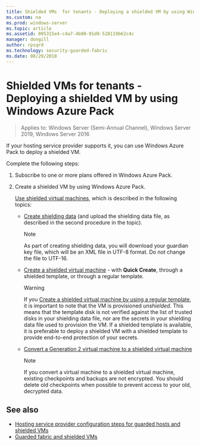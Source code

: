 ```yaml
---
title: Shielded VMs  for tenants - Deploying a shielded VM by using Windows Azure Pack
ms.custom: na
ms.prod: windows-server
ms.topic: article
ms.assetid: 095315e4-c4a7-4b80-91d8-528119b62c4c
manager: dongill
author: rpsqrd
ms.technology: security-guarded-fabric
ms.date: 08/29/2018
---
```


# Shielded VMs  for tenants - Deploying a shielded VM by using Windows Azure Pack

>Applies to: Windows Server (Semi-Annual Channel), Windows Server 2019, Windows Server 2016

If your hosting service provider supports it, you can use Windows Azure Pack to deploy a shielded VM.

Complete the following steps:

1. Subscribe to one or more plans offered in Windows Azure Pack.

2. Create a shielded VM by using Windows Azure Pack.

    [Use shielded virtual machines](https://technet.microsoft.com/library/mt720674.aspx), which is described in the following topics:

   - [Create shielding data](https://technet.microsoft.com/library/mt720672.aspx) (and upload the shielding data file, as described in the second procedure in the topic).
    
     > [!NOTE]
     > As part of creating shielding data, you will download your guardian key file, which will be an XML file in UTF-8 format. Do not change the file to UTF-16.
    
   - [Create a shielded virtual machine](https://technet.microsoft.com/library/mt720673.aspx) - with **Quick Create**, through a shielded template, or through a regular template.
    
       > [!WARNING]
       > If you [Create a shielded virtual machine by using a regular template](https://technet.microsoft.com/library/mt720673.aspx#Anchor_2), it is important to note that the VM is provisioned *unshielded*. This means that the template disk is not verified against the list of trusted disks in your shielding data file, nor are the secrets in your shielding data file used to provision the VM. If a shielded template is available, it is preferable to deploy a shielded VM with a shielded template to provide end-to-end protection of your secrets.
    
   - [Convert a Generation 2 virtual machine to a shielded virtual machine](https://technet.microsoft.com/library/mt720670.aspx)
    
       > [!NOTE]
       > If you convert a virtual machine to a shielded virtual machine, existing checkpoints and backups are not encrypted. You should delete old checkpoints when possible to prevent access to your old, decrypted data.

## See also

- [Hosting service provider configuration steps for guarded hosts and shielded VMs](guarded-fabric-configuration-scenarios-for-shielded-vms-overview.md)
- [Guarded fabric and shielded VMs](guarded-fabric-and-shielded-vms-top-node.md)

